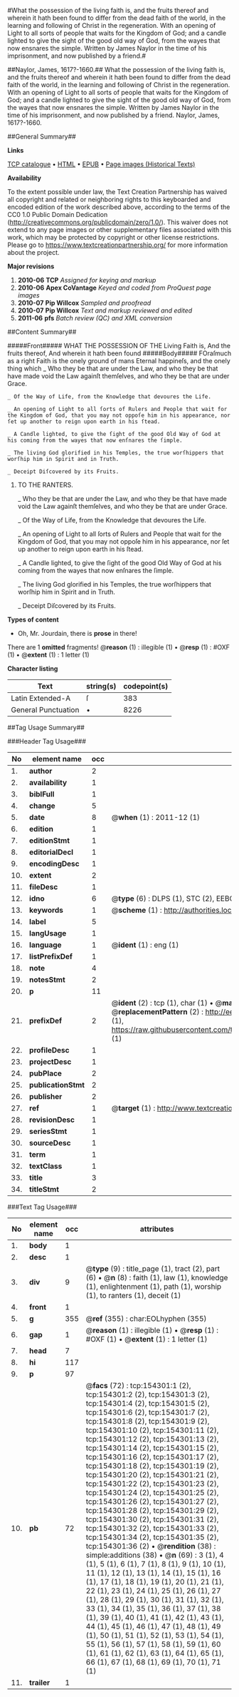 #What the possession of the living faith is, and the fruits thereof and wherein it hath been found to differ from the dead faith of the world, in the learning and following of Christ in the regeneration. With an opening of Light to all sorts of people that waits for the Kingdom of God; and a candle lighted to give the sight of the good old way of God, from the wayes that now ensnares the simple. Written by James Naylor in the time of his imprisonment, and now published by a friend.#

##Naylor, James, 1617?-1660.##
What the possession of the living faith is, and the fruits thereof and wherein it hath been found to differ from the dead faith of the world, in the learning and following of Christ in the regeneration. With an opening of Light to all sorts of people that waits for the Kingdom of God; and a candle lighted to give the sight of the good old way of God, from the wayes that now ensnares the simple. Written by James Naylor in the time of his imprisonment, and now published by a friend.
Naylor, James, 1617?-1660.

##General Summary##

**Links**

[TCP catalogue](http://www.ota.ox.ac.uk/tcp/)  • 
[HTML](http://tei.it.ox.ac.uk/tcp/Texts-HTML/free/A89/A89860.html)  • 
[EPUB](http://tei.it.ox.ac.uk/tcp/Texts-EPUB/free/A89/A89860.epub) • 
[Page images (Historical Texts)](https://historicaltexts.jisc.ac.uk/eebo-99899599e)

**Availability**

To the extent possible under law, the Text Creation Partnership has waived all copyright and related or neighboring rights to this keyboarded and encoded edition of the work described above, according to the terms of the CC0 1.0 Public Domain Dedication (http://creativecommons.org/publicdomain/zero/1.0/). This waiver does not extend to any page images or other supplementary files associated with this work, which may be protected by copyright or other license restrictions. Please go to https://www.textcreationpartnership.org/ for more information about the project.

**Major revisions**

1. __2010-06__ __TCP__ *Assigned for keying and markup*
1. __2010-06__ __Apex CoVantage__ *Keyed and coded from ProQuest page images*
1. __2010-07__ __Pip Willcox__ *Sampled and proofread*
1. __2010-07__ __Pip Willcox__ *Text and markup reviewed and edited*
1. __2011-06__ __pfs__ *Batch review (QC) and XML conversion*

##Content Summary##

#####Front#####
 WHAT THE POSSESSION OF THE Living Faith is, And the fruits thereof, And wherein it hath been found 
#####Body#####
 FOraſmuch as a right Faith is the onely ground of mans Eternal happineſs, and the onely thing which
    _ Who they be that are under the Law, and who they be that have made void the Law againſt themſelves, and who they be that are under Grace.

    _ Of the Way of Life, from the Knowledge that devoures the Life.

    _ An opening of Light to all ſorts of Rulers and People that wait for the Kingdom of God, that you may not oppoſe him in his appearance, nor ſet up another to reign upon earth in his ſtead.

    _ A Candle lighted, to give the ſight of the good Old Way of God at his coming from the wayes that now enſnares the ſimple.

    _ The living God glorified in his Temples, the true worſhippers that worſhip him in Spirit and in Truth.

    _ Deceipt Diſcovered by its Fruits.

1. TO THE RANTERS.

    _ Who they be that are under the Law, and who they be that have made void the Law againſt themſelves, and who they be that are under Grace.

    _ Of the Way of Life, from the Knowledge that devoures the Life.

    _ An opening of Light to all ſorts of Rulers and People that wait for the Kingdom of God, that you may not oppoſe him in his appearance, nor ſet up another to reign upon earth in his ſtead.

    _ A Candle lighted, to give the ſight of the good Old Way of God at his coming from the wayes that now enſnares the ſimple.

    _ The living God glorified in his Temples, the true worſhippers that worſhip him in Spirit and in Truth.

    _ Deceipt Diſcovered by its Fruits.

**Types of content**

  * Oh, Mr. Jourdain, there is **prose** in there!

There are 1 **omitted** fragments! 
 @__reason__ (1) : illegible (1)  •  @__resp__ (1) : #OXF (1)  •  @__extent__ (1) : 1 letter (1)

**Character listing**


|Text|string(s)|codepoint(s)|
|---|---|---|
|Latin Extended-A|ſ|383|
|General Punctuation|•|8226|

##Tag Usage Summary##

###Header Tag Usage###

|No|element name|occ|attributes|
|---|---|---|---|
|1.|__author__|2||
|2.|__availability__|1||
|3.|__biblFull__|1||
|4.|__change__|5||
|5.|__date__|8| @__when__ (1) : 2011-12 (1)|
|6.|__edition__|1||
|7.|__editionStmt__|1||
|8.|__editorialDecl__|1||
|9.|__encodingDesc__|1||
|10.|__extent__|2||
|11.|__fileDesc__|1||
|12.|__idno__|6| @__type__ (6) : DLPS (1), STC (2), EEBO-CITATION (1), PROQUEST (1), VID (1)|
|13.|__keywords__|1| @__scheme__ (1) : http://authorities.loc.gov/ (1)|
|14.|__label__|5||
|15.|__langUsage__|1||
|16.|__language__|1| @__ident__ (1) : eng (1)|
|17.|__listPrefixDef__|1||
|18.|__note__|4||
|19.|__notesStmt__|2||
|20.|__p__|11||
|21.|__prefixDef__|2| @__ident__ (2) : tcp (1), char (1)  •  @__matchPattern__ (2) : ([0-9\-]+):([0-9IVX]+) (1), (.+) (1)  •  @__replacementPattern__ (2) : http://eebo.chadwyck.com/downloadtiff?vid=$1&page=$2 (1), https://raw.githubusercontent.com/textcreationpartnership/Texts/master/tcpchars.xml#$1 (1)|
|22.|__profileDesc__|1||
|23.|__projectDesc__|1||
|24.|__pubPlace__|2||
|25.|__publicationStmt__|2||
|26.|__publisher__|2||
|27.|__ref__|1| @__target__ (1) : http://www.textcreationpartnership.org/docs/. (1)|
|28.|__revisionDesc__|1||
|29.|__seriesStmt__|1||
|30.|__sourceDesc__|1||
|31.|__term__|1||
|32.|__textClass__|1||
|33.|__title__|3||
|34.|__titleStmt__|2||


###Text Tag Usage###

|No|element name|occ|attributes|
|---|---|---|---|
|1.|__body__|1||
|2.|__desc__|1||
|3.|__div__|9| @__type__ (9) : title_page (1), tract (2), part (6)  •  @__n__ (8) : faith (1), law (1), knowledge (1), enlightenment (1), path (1), worship (1), to ranters (1), deceit (1)|
|4.|__front__|1||
|5.|__g__|355| @__ref__ (355) : char:EOLhyphen (355)|
|6.|__gap__|1| @__reason__ (1) : illegible (1)  •  @__resp__ (1) : #OXF (1)  •  @__extent__ (1) : 1 letter (1)|
|7.|__head__|7||
|8.|__hi__|117||
|9.|__p__|97||
|10.|__pb__|72| @__facs__ (72) : tcp:154301:1 (2), tcp:154301:2 (2), tcp:154301:3 (2), tcp:154301:4 (2), tcp:154301:5 (2), tcp:154301:6 (2), tcp:154301:7 (2), tcp:154301:8 (2), tcp:154301:9 (2), tcp:154301:10 (2), tcp:154301:11 (2), tcp:154301:12 (2), tcp:154301:13 (2), tcp:154301:14 (2), tcp:154301:15 (2), tcp:154301:16 (2), tcp:154301:17 (2), tcp:154301:18 (2), tcp:154301:19 (2), tcp:154301:20 (2), tcp:154301:21 (2), tcp:154301:22 (2), tcp:154301:23 (2), tcp:154301:24 (2), tcp:154301:25 (2), tcp:154301:26 (2), tcp:154301:27 (2), tcp:154301:28 (2), tcp:154301:29 (2), tcp:154301:30 (2), tcp:154301:31 (2), tcp:154301:32 (2), tcp:154301:33 (2), tcp:154301:34 (2), tcp:154301:35 (2), tcp:154301:36 (2)  •  @__rendition__ (38) : simple:additions (38)  •  @__n__ (69) : 3 (1), 4 (1), 5 (1), 6 (1), 7 (1), 8 (1), 9 (1), 10 (1), 11 (1), 12 (1), 13 (1), 14 (1), 15 (1), 16 (1), 17 (1), 18 (1), 19 (1), 20 (1), 21 (1), 22 (1), 23 (1), 24 (1), 25 (1), 26 (1), 27 (1), 28 (1), 29 (1), 30 (1), 31 (1), 32 (1), 33 (1), 34 (1), 35 (1), 36 (1), 37 (1), 38 (1), 39 (1), 40 (1), 41 (1), 42 (1), 43 (1), 44 (1), 45 (1), 46 (1), 47 (1), 48 (1), 49 (1), 50 (1), 51 (1), 52 (1), 53 (1), 54 (1), 55 (1), 56 (1), 57 (1), 58 (1), 59 (1), 60 (1), 61 (1), 62 (1), 63 (1), 64 (1), 65 (1), 66 (1), 67 (1), 68 (1), 69 (1), 70 (1), 71 (1)|
|11.|__trailer__|1||
